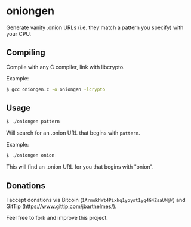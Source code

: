 oniongen
========

Generate vanity .onion URLs (i.e. they match a pattern you specify) with your CPU.

Compiling
---------

Compile with any C compiler, link with libcrypto.

Example:

```bash
$ gcc oniongen.c -o oniongen -lcrypto
```
  
Usage
-----

```bash
$ ./oniongen pattern
```

Will search for an .onion URL that begins with `pattern`.

Example:
  
```bash
$ ./oniongen onion
```

This will find an .onion URL for you that begins with "onion".

Donations
---------

I accept donations via Bitcoin (`1ArmokhWt4Pixhq1yoyst1yg4G4ZsaUMjW`) and GitTip (https://www.gittip.com/jbarthelmes/).

Feel free to fork and improve this project.
